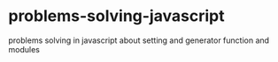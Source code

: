 # problems-solving-javascript
problems solving in javascript about setting and generator function and modules
